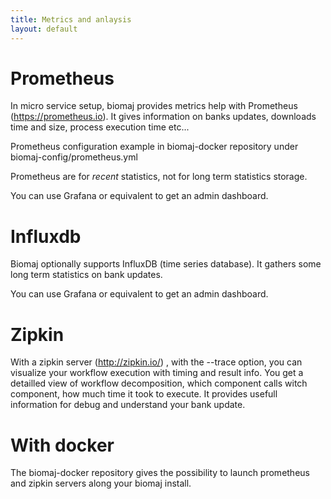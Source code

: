 ```yaml
---
title: Metrics and anlaysis
layout: default
---
```



# Prometheus
In micro service setup, biomaj provides metrics help with Prometheus (https://prometheus.io).
It gives information on banks updates, downloads time and size, process execution time etc...

Prometheus configuration example in biomaj-docker repository under biomaj-config/prometheus.yml

Prometheus are for *recent* statistics, not for long term statistics storage.

You can use Grafana or equivalent to get an admin dashboard.

# Influxdb

Biomaj optionally supports InfluxDB (time series database). It gathers some long term statistics on bank updates.

You can use Grafana or equivalent to get an admin dashboard.

# Zipkin

With a zipkin server (http://zipkin.io/) , with the --trace option, you can visualize your workflow execution with timing and result info. You get a detailled view of workflow decomposition, which component calls witch component, how much time it took to execute. It provides usefull information for debug and understand your bank update.

# With docker

The biomaj-docker repository gives the possibility to launch prometheus and zipkin servers along your biomaj install.
